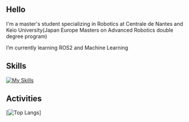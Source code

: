 ## Hello
I'm a master's student specializing in Robotics at Centrale de Nantes and Keio University(Japan Europe Masters on Advanced Robotics double degree program)

I’m currently learning ROS2 and Machine Learning
## Skills
[![My Skills](https://skillicons.dev/icons?i=linux,ubuntu,ros,cpp,python,arduino,matlab,opencv)](https://skillicons.dev)

## Activities
[![Top Langs](https://github-readme-stats.vercel.app/api/top-langs/?username=Hayato-80&theme=vue-dark&layout=compact)]
<!--[![Hayato's GitHub stats](https://github-readme-stats.vercel.app/api?username=Hayato-80&theme=vue-dark&layout=compact)]

**Hayato-80/Hayato-80** is a ✨ _special_ ✨ repository because its `README.md` (this file) appears on your GitHub profile.

Here are some ideas to get you started:

- 🔭 I’m currently working on ...
- 🌱 I’m currently learning ...
- 👯 I’m looking to collaborate on ...
- 🤔 I’m looking for help with ...
- 💬 Ask me about ...
- 📫 How to reach me: ...
- 😄 Pronouns: ...
- ⚡ Fun fact: ...
-->

